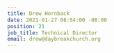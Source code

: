 ```yaml
---
title: Drew Hornback
date: 2021-01-27 08:54:00 -08:00
position: 21
job_title: Technical Director
email: drew@daybreakchurch.org
---
```


